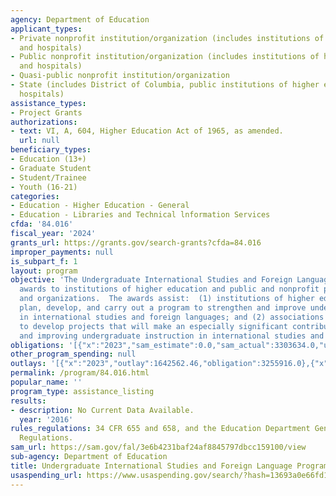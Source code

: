 ```yaml
---
agency: Department of Education
applicant_types:
- Private nonprofit institution/organization (includes institutions of higher education
  and hospitals)
- Public nonprofit institution/organization (includes institutions of higher education
  and hospitals)
- Quasi-public nonprofit institution/organization
- State (includes District of Columbia, public institutions of higher education and
  hospitals)
assistance_types:
- Project Grants
authorizations:
- text: VI, A, 604, Higher Education Act of 1965, as amended.
  url: null
beneficiary_types:
- Education (13+)
- Graduate Student
- Student/Trainee
- Youth (16-21)
categories:
- Education - Higher Education - General
- Education - Libraries and Technical lnformation Services
cfda: '84.016'
fiscal_year: '2024'
grants_url: https://grants.gov/search-grants?cfda=84.016
improper_payments: null
is_subpart_f: 1
layout: program
objective: 'The Undergraduate International Studies and Foreign Language Program supports
  awards to institutions of higher education and public and nonprofit private agencies
  and organizations.  The awards assist:  (1) institutions of higher education to
  plan, develop, and carry out a program to strengthen and improve undergraduate instruction
  in international studies and foreign languages; and (2) associations and organizations
  to develop projects that will make an especially significant contribution to strengthening
  and improving undergraduate instruction in international studies and foreign languages.'
obligations: '[{"x":"2023","sam_estimate":0.0,"sam_actual":3303634.0,"usa_spending_actual":2864638.38},{"x":"2024","sam_estimate":0.0,"sam_actual":3491262.0,"usa_spending_actual":3242291.99},{"x":"2025","sam_estimate":0.0,"sam_actual":1502440.0,"usa_spending_actual":-30440.43}]'
other_program_spending: null
outlays: '[{"x":"2023","outlay":1642562.46,"obligation":3255916.0},{"x":"2024","outlay":276051.73,"obligation":1431824.22},{"x":"2025","outlay":0.0,"obligation":0.0}]'
permalink: /program/84.016.html
popular_name: ''
program_type: assistance_listing
results:
- description: No Current Data Available.
  year: '2016'
rules_regulations: 34 CFR 655 and 658, and the Education Department General Administrative
  Regulations.
sam_url: https://sam.gov/fal/3e6b4231baf24af8845797dbcc159100/view
sub-agency: Department of Education
title: Undergraduate International Studies and Foreign Language Programs
usaspending_url: https://www.usaspending.gov/search/?hash=13693a0e66fd13aa77416a9a8646de38
---
```

